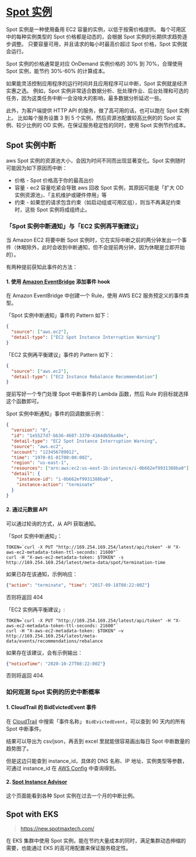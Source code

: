 # [Spot 实例](https://console.aws.amazon.com/ec2spot)

Spot 实例是一种使用备用 EC2 容量的实例，以低于按需价格提供。
每个可用区中的每种实例类型的 Spot 价格都是动态的，会根据 Spot 实例的长期供求趋势逐步调整。
只要容量可用，并且请求的每小时最高价超过 Spot 价格，Spot 实例就会运行。

Spot 实例的价格通常是对应 OnDemand 实例价格的 30% 到 70%，合理使用 Spot 实例，能节约 30%-60% 的计算成本。

如果能灵活控制应用程序的运行时间并且应用程序可以中断，Spot 实例就是经济实惠之选。
例如，Spot 实例非常适合数据分析、批处理作业、后台处理和可选的任务，因为这类任务中断一会没啥大的影响，最多数据分析延迟一些。

此外，为客户端提供 HTTP API 的服务，做了高可用的话，也可以跑在 Spot 实例上。
比如每个服务设置 3 到 5 个实例，然后资源池配置较高比例的的 Spot 实例、较少比例的 OD 实例，在保证服务稳定性的同时，使用 Spot 实例节约成本。


## Spot 实例中断

aws Spot 实例的资源池大小，会因为时间不同而出现显著变化。Spot 实例随时可能因为如下原因而中断：

- 价格 - Spot 价格高于你的最高出价
- 容量 - ec2 容量吃紧会导致 aws 回收 Spot 实例，其原因可能是「扩大 OD 实例资源池」、「主机维护或硬件停用」等
- 约束 - 如果您的请求包含约束（如启动组或可用区组），则当不再满足约束时，这些 Spot 实例将成组终止。


### 「Spot 实例中断通知」与「EC2 实例再平衡建议」

当 Amazon EC2 将要中断 Spot 实例时，它在实际中断之前的两分钟发出一个事件（休眠除外，此时会收到中断通知，但不会提前两分钟，因为休眠是立即开始的）。

有两种提前获知此事件的方法：

#### 1. 使用 [Amazon EventBridge](https://console.aws.amazon.com/events/home) 添加事件 hook

在 Amazon EventBridge 中创建一个 Rule，使用 AWS EC2 服务预定义的事件类型。

「Spot 实例中断通知」事件的 Pattern 如下：

```json
{
  "source": ["aws.ec2"],
  "detail-type": ["EC2 Spot Instance Interruption Warning"]
}
```

「EC2 实例再平衡建议」事件的 Pattern 如下：

```json
{
  "source": ["aws.ec2"],
  "detail-type": ["EC2 Instance Rebalance Recommendation"]
}
```

提前写好一个专门处理 Spot 中断事件的 Lambda 函数，然后 Rule 的目标就选择这个函数即可。

Spot 实例中断通知」事件的回调数据示例：

```json
{
  "version": "0",
  "id": "1e5527d7-bb36-4607-3370-4164db56a40e",
  "detail-type": "EC2 Spot Instance Interruption Warning",
  "source": "aws.ec2",
  "account": "123456789012",
  "time": "1970-01-01T00:00:00Z",
  "region": "us-east-1",
  "resources": ["arn:aws:ec2:us-east-1b:instance/i-0b662ef9931388ba0"],
  "detail": {
    "instance-id": "i-0b662ef9931388ba0",
    "instance-action": "terminate"
  }
}
```

#### 2. 通过元数据 API

可以通过轮询的方式，从 API 获取通知。

「Spot 实例中断通知」：

```
TOKEN=`curl -X PUT "http://169.254.169.254/latest/api/token" -H "X-aws-ec2-metadata-token-ttl-seconds: 21600"`
curl -H "X-aws-ec2-metadata-token: $TOKEN" -s http://169.254.169.254/latest/meta-data/spot/termination-time 
```

如果已存在该通知，示例响应：

```json
{"action": "terminate", "time": "2017-09-18T08:22:00Z"}
```

否则将返回 404


「EC2 实例再平衡建议」:

```
TOKEN=`curl -X PUT "http://169.254.169.254/latest/api/token" -H "X-aws-ec2-metadata-token-ttl-seconds: 21600"`
curl -H "X-aws-ec2-metadata-token: $TOKEN" –v http://169.254.169.254/latest/meta-data/events/recommendations/rebalance
```

如果存在该建议，会有示例输出：

```json
{"noticeTime": "2020-10-27T08:22:00Z"}
```

否则将返回 404.

###  如何观测 Spot 实例的历史中断概率

#### 1. CloudTrail 的 BidEvictedEvent 事件

在 [CloudTrail](https://console.aws.amazon.com/cloudtrail/home) 中搜索「事件名称」 `BidEvictedEvent`，可以查到 90 天内的所有 Spot 中断事件。

结果可以导出为 csv/json，再丢到 excel 里就能很容易画出每日 Spot 中断数量的趋势图了。

但是这边只能查到 instance_id，具体的 DNS 名称、IP 地址、实例类型等参数，可通过 instance_id 在 [AWS Config](https://console.aws.amazon.com/config/home) 中查询得到。


#### 2. [Spot Instance Advisor](http://aws.amazon.com/ec2/spot/instance-advisor/)

这个页面能看到各种 Spot 实例在过去一个月的中断比例。

## Spot with EKS

>https://new.spotmaxtech.com/

在 EKS 集群中使用 Spot 实例，能在节约大量成本的同时，满足集群动态伸缩的需要，也能通过 EKS 的高可用配置来保证服务稳定性。






